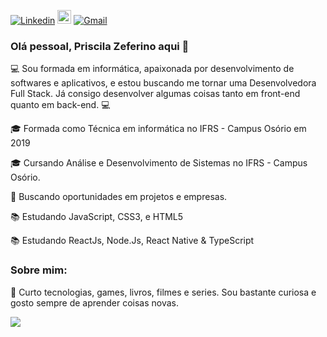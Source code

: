 [![Linkedin](https://img.shields.io/badge/-LinkedIn-blue?style=flat&logo=Linkedin&logoColor=white)]( linkedin.com/in/priscila-zeferino-594b5b175)
[<img src="https://img.shields.io/github/followers/PriscilaZeferino?label=follow&style=social" height="22" title="Follow me" />](https://github.com/PriscilaZeferino) 
[![Gmail](https://img.shields.io/badge/-Gmail-c14438?style=flat&logo=Gmail&logoColor=white)](mailto:priscila.zeferino23@gmail.com)

### Olá pessoal, Priscila Zeferino aqui 👋

<!--
**PriscilaZeferino/PriscilaZeferino** is a ✨ _special_ ✨ repository because its `README.md` (this file) appears on your GitHub profile.

- 🔭 I’m currently working on ...
- 🌱 I’m currently learning ...
- 👯 I’m looking to collaborate on ...
- 🤔 I’m looking for help with ...
- 💬 Ask me about ...
- 📫 How to reach me: ...
- 😄 Pronouns: ...
- ⚡ Fun fact: ...
-->

:computer: Sou formada em informática, apaixonada por desenvolvimento de softwares e aplicativos, e estou buscando me tornar uma Desenvolvedora Full Stack. Já consigo desenvolver algumas coisas tanto em front-end quanto em back-end. :computer:

:mortar_board: Formada como Técnica em informática no IFRS - Campus Osório em 2019

:mortar_board: Cursando Análise e Desenvolvimento de Sistemas no IFRS - Campus Osório.

:office: Buscando oportunidades em projetos e empresas.

:books: Estudando JavaScript, CSS3, e HTML5

:books: Estudando ReactJs, Node.Js, React Native & TypeScript

### Sobre mim:

💬 Curto tecnologias, games, livros, filmes e series. Sou bastante curiosa e gosto sempre de aprender coisas novas.

 <a><img src="https://github-readme-stats.vercel.app/api?username=priscilazeferino&show_icons=true&theme=purple" /></a>

